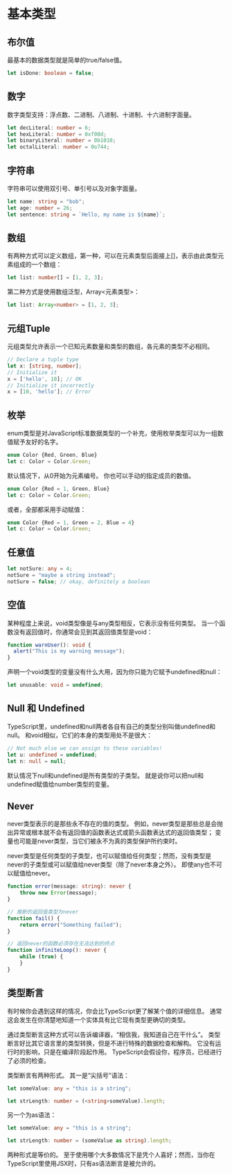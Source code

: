 # 基本类型

## 布尔值
最基本的数据类型就是简单的true/false值。
``` ts
let isDone: boolean = false;
```

## 数字
数字类型支持：浮点数、二进制、八进制、十进制、十六进制字面量。
``` ts
let decLiteral: number = 6;
let hexLiteral: number = 0xf00d;
let binaryLiteral: number = 0b1010;
let octalLiteral: number = 0o744;
```

## 字符串
字符串可以使用双引号、单引号以及对象字面量。
``` ts
let name: string = "bob";
let age: number = 26;
let sentence: string = `Hello, my name is ${name}`;
```

## 数组
有两种方式可以定义数组，第一种，可以在元素类型后面接上[]，表示由此类型元素组成的一个数组：
``` ts
let list: number[] = [1, 2, 3];
```
第二种方式是使用数组泛型，Array<元素类型>：
``` ts
let list: Array<number> = [1, 2, 3];
```

## 元组Tuple
元组类型允许表示一个已知元素数量和类型的数组，各元素的类型不必相同。
``` ts
// Declare a tuple type
let x: [string, number];
// Initialize it
x = ['hello', 10]; // OK
// Initialize it incorrectly
x = [10, 'hello']; // Error
```

## 枚举
enum类型是对JavaScript标准数据类型的一个补充，使用枚举类型可以为一组数值赋予友好的名字。
``` ts
enum Color {Red, Green, Blue}
let c: Color = Color.Green;
```
默认情况下，从0开始为元素编号。 你也可以手动的指定成员的数值。
``` ts
enum Color {Red = 1, Green, Blue}
let c: Color = Color.Green;
```
或者，全部都采用手动赋值：
``` ts
enum Color {Red = 1, Green = 2, Blue = 4}
let c: Color = Color.Green;
```

## 任意值
``` ts
let notSure: any = 4;
notSure = "maybe a string instead";
notSure = false; // okay, definitely a boolean
```

## 空值
某种程度上来说，void类型像是与any类型相反，它表示没有任何类型。 当一个函数没有返回值时，你通常会见到其返回值类型是void：
``` ts
function warnUser(): void {
  alert("This is my warning message");
}
```
声明一个void类型的变量没有什么大用，因为你只能为它赋予undefined和null：
``` ts
let unusable: void = undefined;
```

## Null 和 Undefined
TypeScript里，undefined和null两者各自有自己的类型分别叫做undefined和null。 和void相似，它们的本身的类型用处不是很大：
``` ts
// Not much else we can assign to these variables!
let u: undefined = undefined;
let n: null = null;
```
默认情况下null和undefined是所有类型的子类型。 就是说你可以把null和undefined赋值给number类型的变量。

## Never
never类型表示的是那些永不存在的值的类型。 例如，never类型是那些总是会抛出异常或根本就不会有返回值的函数表达式或箭头函数表达式的返回值类型； 变量也可能是never类型，当它们被永不为真的类型保护所约束时。

never类型是任何类型的子类型，也可以赋值给任何类型；然而，没有类型是never的子类型或可以赋值给never类型（除了never本身之外）。 即使any也不可以赋值给never。

``` ts
function error(message: string): never {
    throw new Error(message);
}

// 推断的返回值类型为never
function fail() {
    return error("Something failed");
}

// 返回never的函数必须存在无法达到的终点
function infiniteLoop(): never {
    while (true) {
    }
}
```

## 类型断言
有时候你会遇到这样的情况，你会比TypeScript更了解某个值的详细信息。 通常这会发生在你清楚地知道一个实体具有比它现有类型更确切的类型。

通过类型断言这种方式可以告诉编译器，“相信我，我知道自己在干什么”。 类型断言好比其它语言里的类型转换，但是不进行特殊的数据检查和解构。 它没有运行时的影响，只是在编译阶段起作用。 TypeScript会假设你，程序员，已经进行了必须的检查。

类型断言有两种形式。 其一是“尖括号”语法：
``` ts
let someValue: any = "this is a string";

let strLength: number = (<string>someValue).length;
```
另一个为as语法：
``` ts
let someValue: any = "this is a string";

let strLength: number = (someValue as string).length;
```
两种形式是等价的。 至于使用哪个大多数情况下是凭个人喜好；然而，当你在TypeScript里使用JSX时，只有as语法断言是被允许的。
